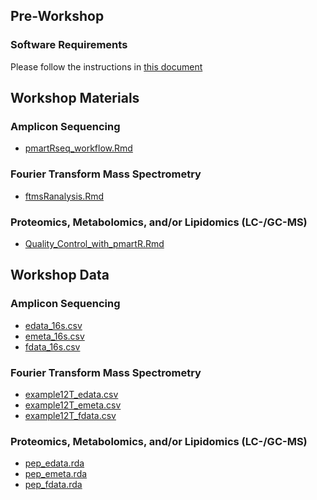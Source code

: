 ## Pre-Workshop

### Software Requirements
Please follow the instructions in [this document](Software_Requirements_2019.pdf)

## Workshop Materials

### Amplicon Sequencing
* <a href="pmartRseq_workflow.Rmd" download> pmartRseq\_workflow.Rmd </a>

### Fourier Transform Mass Spectrometry
* <a href="ftmsRanalysis.Rmd" download> ftmsRanalysis.Rmd </a>

### Proteomics, Metabolomics, and/or Lipidomics (LC-/GC-MS)
* <a href="Quality_Control_with_pmartR.Rmd" download> Quality\_Control\_with\_pmartR.Rmd </a>

## Workshop Data

### Amplicon Sequencing
* <a href="edata_16s.csv" download> edata\_16s.csv </a>
* <a href="emeta_16s.csv" download> emeta\_16s.csv </a>
* <a href="fdata_16s.csv" download> fdata\_16s.csv </a>

### Fourier Transform Mass Spectrometry
* <a href="example12T_edata.csv" download> example12T\_edata.csv </a>
* <a href="example12T_emeta.csv" download> example12T\_emeta.csv </a>
* <a href="example12T_fdata.csv" download> example12T\_fdata.csv </a>

### Proteomics, Metabolomics, and/or Lipidomics (LC-/GC-MS)
* <a href="pep_edata.rda" download> pep\_edata.rda </a>
* <a href="pep_emeta.rda" download> pep\_emeta.rda </a>
* <a href="pep_fdata.rda" download> pep\_fdata.rda </a>

